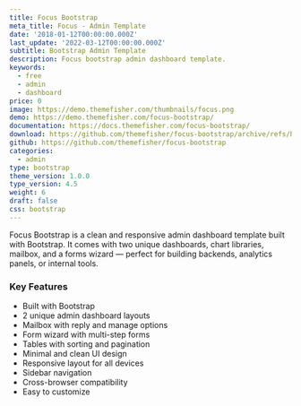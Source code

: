 ```yaml
---
title: Focus Bootstrap
meta_title: Focus - Admin Template
date: '2018-01-12T00:00:00.000Z'
last_update: '2022-03-12T00:00:00.000Z'
subtitle: Bootstrap Admin Template
description: Focus bootstrap admin dashboard template.
keywords:
  - free
  - admin
  - dashboard
price: 0
image: https://demo.themefisher.com/thumbnails/focus.png
demo: https://demo.themefisher.com/focus-bootstrap/
documentation: https://docs.themefisher.com/focus-bootstrap/
download: https://github.com/themefisher/focus-bootstrap/archive/refs/heads/main.zip
github: https://github.com/themefisher/focus-bootstrap
categories:
  - admin
type: bootstrap
theme_version: 1.0.0
type_version: 4.5
weight: 6
draft: false
css: bootstrap
---
```

Focus Bootstrap is a clean and responsive admin dashboard template built with Bootstrap. It comes with two unique dashboards, chart libraries, mailbox, and a forms wizard — perfect for building backends, analytics panels, or internal tools.

### Key Features

* Built with Bootstrap
* 2 unique admin dashboard layouts
* Mailbox with reply and manage options
* Form wizard with multi-step forms
* Tables with sorting and pagination
* Minimal and clean UI design
* Responsive layout for all devices
* Sidebar navigation
* Cross-browser compatibility
* Easy to customize
